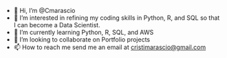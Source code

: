 - 👋 Hi, I’m @Cmarascio
- 👀 I’m interested in refining my coding skills in Python, R, and SQL so that I can become a Data Scientist. 
- 🌱 I’m currently learning Python, R, SQL, and AWS
- 💞️ I’m looking to collaborate on Portfolio projects
- 📫 How to reach me send me an email at cristimarascio@gmail.com

<!---
Cmarascio/Cmarascio is a ✨ special ✨ repository because its `README.md` (this file) appears on your GitHub profile.
You can click the Preview link to take a look at your changes.
--->
